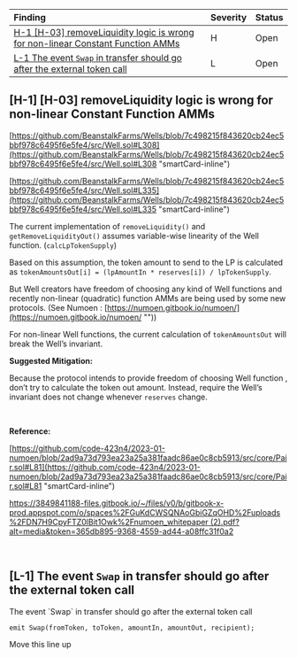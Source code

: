 
| Finding                                                                             | Severity | Status   |
| :-----------------------------------------------------------------------------------| :------- | :------- |
| [H-1 [H-03] removeLiquidity logic is wrong for non-linear Constant Function AMMs](h-1-h-03-removeliquidity-logic-is-wrong-for-non-linear-constant-function-amms) |H| Open |
| [L-1 The event `Swap` in transfer should go after the external token call](l-1-the-event-`swap`-in-transfer-should-go-after-the-external-token-call) |L| Open |

## [H-1] [H-03] removeLiquidity logic is wrong for non-linear Constant Function AMMs
[https://github.com/BeanstalkFarms/Wells/blob/7c498215f843620cb24ec5bbf978c6495f6e5fe4/src/Well.sol#L308](https://github.com/BeanstalkFarms/Wells/blob/7c498215f843620cb24ec5bbf978c6495f6e5fe4/src/Well.sol#L308 "smartCard-inline")

[https://github.com/BeanstalkFarms/Wells/blob/7c498215f843620cb24ec5bbf978c6495f6e5fe4/src/Well.sol#L335](https://github.com/BeanstalkFarms/Wells/blob/7c498215f843620cb24ec5bbf978c6495f6e5fe4/src/Well.sol#L335 "smartCard-inline")

The current implementation of `removeLiquidity()` and `getRemoveLiquidityOut()` assumes variable-wise linearity of the Well function. (`calcLpTokenSupply`)

Based on this assumption, the token amount to send to the LP is calculated as `tokenAmountsOut[i] = (lpAmountIn * reserves[i]) / lpTokenSupply`.

But Well creators have freedom of choosing any kind of Well functions and recently non-linear (quadratic) function AMMs are being used by some new protocols. (See Numoen : [https://numoen.gitbook.io/numoen/](https://numoen.gitbook.io/numoen/ "‌"))

For non-linear Well functions, the current calculation of `tokenAmountsOut` will break the Well’s invariant.

**Suggested Mitigation:**

Because the protocol intends to provide freedom of choosing Well function , don’t try to calculate the token out amount. Instead, require the Well’s invariant does not change whenever `reserves` change.

‌

**Reference:**

[https://github.com/code-423n4/2023-01-numoen/blob/2ad9a73d793ea23a25a381faadc86ae0c8cb5913/src/core/Pair.sol#L81](https://github.com/code-423n4/2023-01-numoen/blob/2ad9a73d793ea23a25a381faadc86ae0c8cb5913/src/core/Pair.sol#L81 "smartCard-inline")

[https://3849841188-files.gitbook.io/~/files/v0/b/gitbook-x-prod.appspot.com/o/spaces%2FGuKdCWSQNAoGbiGZqOHD%2Fuploads%2FDN7H9CpyFTZ0lBit1Owk%2Fnumoen_whitepaper (2).pdf?alt=media&token=365db895-9368-4559-ad44-a08ffc31f0a2](https://3849841188-files.gitbook.io/~/files/v0/b/gitbook-x-prod.appspot.com/o/spaces%2FGuKdCWSQNAoGbiGZqOHD%2Fuploads%2FDN7H9CpyFTZ0lBit1Owk%2Fnumoen_whitepaper%20(2).pdf?alt=media&token=365db895-9368-4559-ad44-a08ffc31f0a2 "‌")

‌


## [L-1] The event `Swap` in transfer should go after the external token call
The event \`Swap\` in transfer should go after the external token call

```
emit Swap(fromToken, toToken, amountIn, amountOut, recipient);
```

Move this line up


